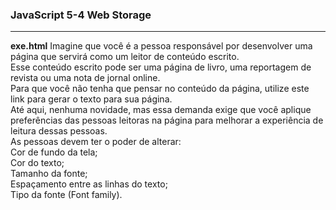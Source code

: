 <h3>JavaScript 5-4 Web Storage</h3>

---

<strong>exe.html</strong> Imagine que você é a pessoa responsável por desenvolver uma página que servirá como um leitor de conteúdo escrito.<br>
Esse conteúdo escrito pode ser uma página de livro, uma reportagem de revista ou uma nota de jornal online.<br>
Para que você não tenha que pensar no conteúdo da página, utilize este link para gerar o texto para sua página.<br>
Até aqui, nenhuma novidade, mas essa demanda exige que você aplique preferências das pessoas leitoras na página para melhorar a experiência de leitura dessas pessoas.<br>
As pessoas devem ter o poder de alterar:<br>
Cor de fundo da tela;<br>
Cor do texto;<br>
Tamanho da fonte;<br>
Espaçamento entre as linhas do texto;<br>
Tipo da fonte (Font family).